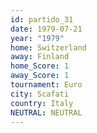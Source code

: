 ```yaml
---
id: partido_31
date: 1979-07-21
year: "1979"
home: Switzerland
away: Finland
home_Score: 1
away_Score: 1
tournament: Euro
city: Scafati
country: Italy
NEUTRAL: NEUTRAL
---
```

